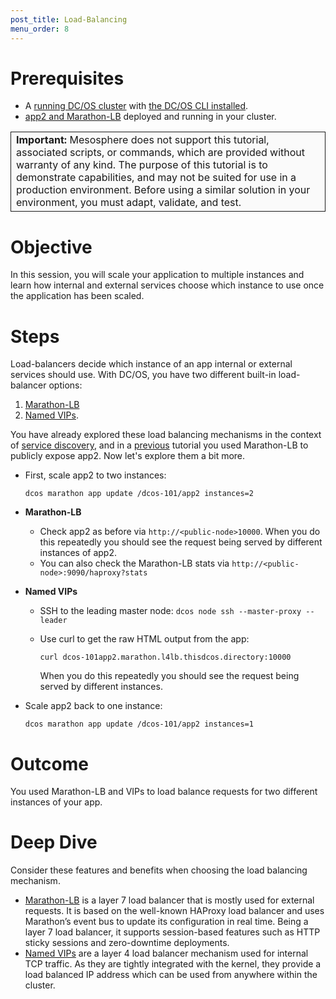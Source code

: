 ```yaml
---
post_title: Load-Balancing
menu_order: 8
---
```


# Prerequisites
* A [running DC/OS cluster](/docs/1.9/tutorials/dcos-101/cli/) with [the DC/OS CLI installed](/docs/1.9/cli/install/).
* [app2 and Marathon-LB](/docs/1.9/tutorials/dcos-101/app2/) deployed and running in your cluster.

<table class="table" bgcolor="#FAFAFA"> <tr> <td style="border-left: thin solid; border-top: thin solid; border-bottom: thin solid;border-right: thin solid;"><b>Important:</b> Mesosphere does not support this tutorial, associated scripts, or commands, which are provided without warranty of any kind. The purpose of this tutorial is to demonstrate capabilities, and may not be suited for use in a production environment. Before using a similar solution in your environment, you must adapt, validate, and test.</td> </tr> </table>

# Objective
In this session, you will scale your application to multiple instances and learn how internal and external services choose which instance to use once the application has been scaled.

# Steps
Load-balancers decide which instance of an app internal or external services should use. With DC/OS, you have two different built-in load-balancer options: 

1. [Marathon-LB](/docs/1.9/networking/marathon-lb/)
1. [Named VIPs](/docs/1.9/networking/load-balancing-vips/).

You have already explored these load balancing mechanisms in the context of [service discovery](https://dcos.io/docs/1.9/tutorials/dcos-101/service-discovery/), and in a [previous](https://dcos.io/docs/1.9/tutorials/dcos-101/marathon-lb/) tutorial you used Marathon-LB to publicly expose app2. Now let's explore them a bit more.
* First, scale app2 to two instances: 
  
  `dcos marathon app update /dcos-101/app2 instances=2`
* **Marathon-LB**
    * Check app2 as before via `http://<public-node>10000`. When you do this repeatedly you should see the request being served by different instances of app2.
    * You can also check the Marathon-LB stats via `http://<public-node>:9090/haproxy?stats`
* **Named VIPs**
    * SSH to the leading master node: `dcos node ssh --master-proxy --leader`
    * Use curl to get the raw HTML output from the app:
      
      `curl dcos-101app2.marathon.l4lb.thisdcos.directory:10000`
      
      When you do this repeatedly you should see the request being served by different instances.
* Scale app2 back to one instance: 

  `dcos marathon app update /dcos-101/app2 instances=1`

# Outcome
You used Marathon-LB and VIPs to load balance requests for two different instances of your app.

# Deep Dive
Consider these features and benefits when choosing the load balancing mechanism.

   * [Marathon-LB](/docs/1.9/networking/marathon-lb/) is a layer 7 load balancer that is mostly used for external requests. It is based on the well-known HAProxy load balancer and uses Marathon’s event bus to update its configuration in real time. Being a layer 7 load balancer, it supports session-based features such as HTTP sticky sessions and zero-downtime deployments.
   * [Named VIPs](/docs/1.9/networking/load-balancing-vips/) are a layer 4 load balancer mechanism used for internal TCP traffic. As they are tightly integrated with the kernel, they provide a load balanced IP address which can be used from anywhere within the cluster.
